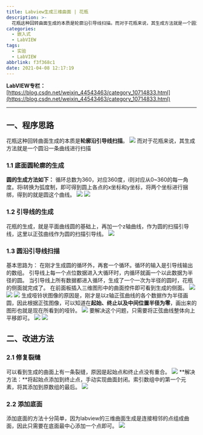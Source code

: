 ```yaml
---
title: Labview生成三维曲面 | 花瓶
description: >-
  花瓶这种回转曲面生成的本质是轮廓沿引导线扫描。而对于花瓶来说，其生成方法就是一个圆沿一条曲线进行扫描。圆的生成方法如下：循环总数为360，对应360度，i则对应从0~360的每一角度。
categories:
  - 嵌入式
  - LabVIEW
tags:
  - 实验
  - LabVIEW
abbrlink: f3f368c1
date: 2021-04-08 12:17:19
---
```


**LabVIEW专栏：**[https://blog.csdn.net/weixin_44543463/category_10714833.html](https://blog.csdn.net/weixin_44543463/category_10714833.html)

---
## 一、程序思路

花瓶这种回转曲面生成的本质是**轮廓沿引导线扫描**。
![](https://img.mahaofei.com/img/202112231723953-labview-vise-1.png)
而对于花瓶来说，其生成方法就是一个圆沿一条曲线进行扫描

### 1.1 底面圆轮廓的生成
**圆的生成方法如下：**
循环总数为360，对应360度，i则对应从0~360的每一角度。将i转换为弧度制，即可得到圆上各点的x坐标和y坐标，将两个坐标进行捆绑，得到的就是圆这个曲线。
![](https://img.mahaofei.com/img/202112231723797-labview-vise-2.png)
![](https://img.mahaofei.com/img/202112231724316-labview-vise-3.png)

### 1.2 引导线的生成
花瓶的生成，就是平面曲线圆的基础上，再加一个z轴曲线，作为圆的扫描引导线，这里以正弦曲线作为圆的扫描引导线。
![](https://img.mahaofei.com/img/202112231724512-labview-vise-4.png)

### 1.3 圆沿引导线扫描
基本思路为：
在刚才生成圆的循环外，再套一个循环。循环的输入是引导线输出的数组。
引导线上每一个点位数据进入大循环时，内循环就画一个以此数据为半径的圆。
当引导线上所有数据都进入循环，生成了一个一次为半径的圆时，花瓶的侧面就完成了。
在前面板插入三维图形中的曲面控件即可看到生成的侧面。
![](https://img.mahaofei.com/img/202112231724504-labview-vise-5.png)
![](https://img.mahaofei.com/img/202112231724697-labview-vise-6.png)
![](https://img.mahaofei.com/img/202112231725898-labview-vise-7.png)
生成哑铃状图像的原因是，刚才是以z轴正弦曲线的各个数据作为半径画圆，因此根据正弦图像，可以知道在**起始、终止以及中间位置半径为零**，画出来的图形也就是现在所看到的哑铃。
![](https://img.mahaofei.com/img/202112231725038-labview-vise-8.png)
要解决这个问题，只需要将正弦曲线整体向上平移即可。
![](https://img.mahaofei.com/img/202112231725571-labview-vise-9.png)
![](https://img.mahaofei.com/img/202112231725803-labview-vise-10.png)

## 二、改进方法
### 2.1 修复裂缝
可以看到生成的曲面上有一条裂缝，原因是起始点和终止点没有重合。
![](https://img.mahaofei.com/img/202112231726918-labview-vise-11.png)
**解决方法：**将起始点添加到终止点，手动实现曲面封闭。索引数组中的第一个元素，将其添加到原数组的最后。
![](https://img.mahaofei.com/img/202112231726775-labview-vise-12.png)

### 2.2 添加底面
添加底面的方法十分简单，因为labview的三维曲面生成是连接相邻的点组成曲面，因此只需要在底面最中心添加一个点即可。
![](https://img.mahaofei.com/img/202112231726743-labview-vise-13.png)